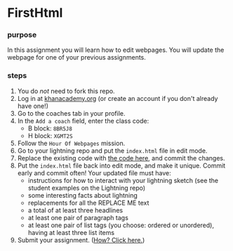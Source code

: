 # FirstHtml
### purpose
In this assignment you will learn how to edit webpages. You will update the webpage for one of your previous assignments.
### steps
1. You do _not_ need to fork this repo.
1. Log in at [khanacademy.org](https://www.khanacademy.org) (or create an account if you don't already have one!)
1. Go to the coaches tab in your profile.
1. In the `Add a coach` field, enter the class code:
   - B block: `8BR5J8`
   - H block: `XGMT2S`
1. Follow the `Hour Of Webpages` mission.
1. Go to your lightning repo and put the `index.html` file in edit mode.
1. Replace the existing code with [the code here](https://raw.githubusercontent.com/WoodstockCS/Lightning/gh-pages/index.html), and commit the changes.
1. Put the `index.html` file back into edit mode, and make it unique. Commit early and commit often! Your updated file must have:
   - instructions for how to interact with your lightning sketch (see the student examples on the Lightning repo)
   - some interesting facts about lightning
   - replacements for all the REPLACE ME text 
   - a total of at least three headlines
   - at least one pair of paragraph tags
   - at least one pair of list tags (you choose: ordered or unordered), having at least three list items
1. Submit your assignment. ([How? Click here.](https://woodstockcs.github.io/HowToSubmit))

